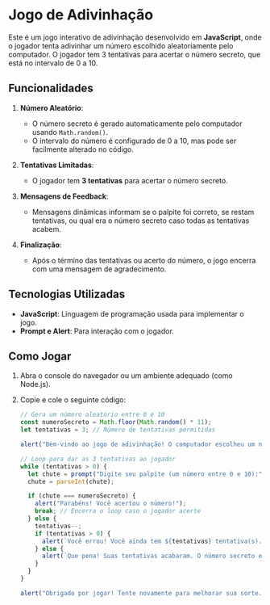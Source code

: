 # Jogo de Adivinhação

Este é um jogo interativo de adivinhação desenvolvido em **JavaScript**, onde o jogador tenta adivinhar um número escolhido aleatoriamente pelo computador. O jogador tem 3 tentativas para acertar o número secreto, que está no intervalo de 0 a 10.

## Funcionalidades

1. **Número Aleatório**:
   - O número secreto é gerado automaticamente pelo computador usando `Math.random()`.
   - O intervalo do número é configurado de 0 a 10, mas pode ser facilmente alterado no código.

2. **Tentativas Limitadas**:
   - O jogador tem **3 tentativas** para acertar o número secreto.

3. **Mensagens de Feedback**:
   - Mensagens dinâmicas informam se o palpite foi correto, se restam tentativas, ou qual era o número secreto caso todas as tentativas acabem.

4. **Finalização**:
   - Após o término das tentativas ou acerto do número, o jogo encerra com uma mensagem de agradecimento.

## Tecnologias Utilizadas

- **JavaScript**: Linguagem de programação usada para implementar o jogo.
- **Prompt e Alert**: Para interação com o jogador.

## Como Jogar

1. Abra o console do navegador ou um ambiente adequado (como Node.js).
2. Copie e cole o seguinte código:

   ```javascript
   // Gera um número aleatório entre 0 e 10
   const numeroSecreto = Math.floor(Math.random() * 11);
   let tentativas = 3; // Número de tentativas permitidas

   alert("Bem-vindo ao jogo de adivinhação! O computador escolheu um número entre 0 e 10. Você tem 3 tentativas para adivinhar.");

   // Loop para dar as 3 tentativas ao jogador
   while (tentativas > 0) {
     let chute = prompt("Digite seu palpite (um número entre 0 e 10):");
     chute = parseInt(chute);

     if (chute === numeroSecreto) {
       alert("Parabéns! Você acertou o número!");
       break; // Encerra o loop caso o jogador acerte
     } else {
       tentativas--;
       if (tentativas > 0) {
         alert(`Você errou! Você ainda tem ${tentativas} tentativa(s).`);
       } else {
         alert(`Que pena! Suas tentativas acabaram. O número secreto era ${numeroSecreto}.`);
       }
     }
   }

   alert("Obrigado por jogar! Tente novamente para melhorar sua sorte.");
